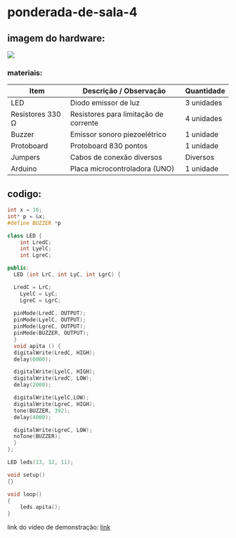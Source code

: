 # ponderada-de-sala-4

## imagem do hardware:
<img src="../hardware.png">

### materiais: 
| **Item**              | **Descrição / Observação**         | **Quantidade** |
|------------------------|------------------------------------|----------------|
| LED                   | Diodo emissor de luz     | 3 unidades     |
| Resistores 330 Ω       | Resistores para limitação de corrente | 4 unidades     |
| Buzzer                | Emissor sonoro piezoelétrico       | 1 unidade      |
| Protoboard            | Protoboard 830 pontos              | 1 unidade      |
| Jumpers               | Cabos de conexão diversos          | Diversos       |
| Arduino               | Placa microcontroladora (UNO) | 1 unidade      |


## codigo:
``` c++
int x = 10;
int* p = &x;
#define BUZZER *p

class LED {
	int LredC;
	int LyelC;
	int LgreC;

public:
  LED (int LrC, int LyC, int LgrC) {

  LredC = LrC;
	LyelC = LyC;
	LgreC = LgrC;
    
  pinMode(LredC, OUTPUT);
  pinMode(LyelC, OUTPUT);
  pinMode(LgreC, OUTPUT);
  pinMode(BUZZER, OUTPUT);
  }
  void apita () {
  digitalWrite(LredC, HIGH);
  delay(6000); 

  digitalWrite(LyelC, HIGH);
  digitalWrite(LredC, LOW);
  delay(2000); 

  digitalWrite(LyelC,LOW);
  digitalWrite(LgreC, HIGH);
  tone(BUZZER, 392);
  delay(4000);

  digitalWrite(LgreC, LOW);
  noTone(BUZZER);
  }
};

LED leds(13, 12, 11);

void setup()
{}

void loop()
{
	leds.apita();
}
```
link do video de demonstração: [link](https://drive.google.com/file/d/1_r24__aUyEt4-2PgSn_q55IxkWEnfr8n/view?usp=sharing)
